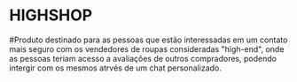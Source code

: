 # HIGHSHOP

#Produto destinado para as pessoas que estão interessadas em um contato mais seguro com os vendedores de roupas consideradas "high-end", onde as pessoas teriam acesso a avaliações de outros compradores, podendo intergir com os mesmos atrvés de um chat personalizado.
